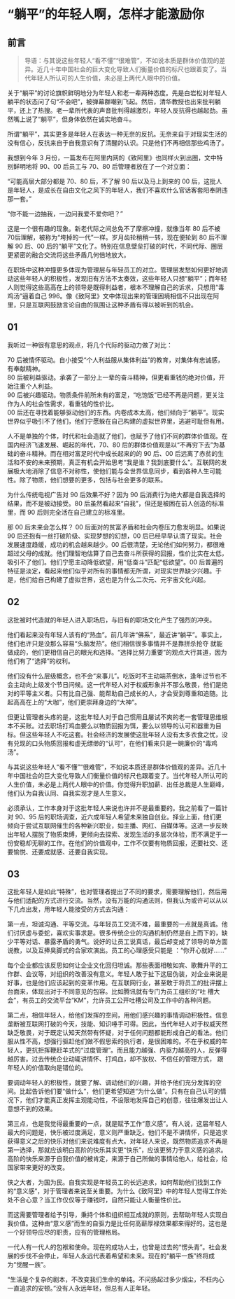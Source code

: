 # “躺平”的年轻人啊，怎样才能激励你

## 前言

> 导语：与其说这些年轻人“看不懂”“很难管”，不如说本质是群体价值观的差异。近几十年中国社会的巨大变化导致人们衡量价值的标尺也跟着变了。当代年轻人所认可的人生价值，未必是上两代人眼中的价值。

关于“躺平”的讨论旗帜鲜明地分为年轻人和老一辈两种态度。先是白岩松对年轻人躺平的状态问了句“不会吧”，被弹幕群嘲到飞起。然后，清华教授也出来批判躺平，还上了热搜。老一辈所代表的声音批判得越激烈，年轻人反抗得也越起劲。虽然嘴上说了“躺平”，但身体依然在诚实地奋斗。

所谓“躺平”，其实更多是年轻人在表达一种无奈的反抗。无奈来自于对现实生活的没有信心，反抗来自于自我意识有了清醒的认识。只是他们不再相信那些鸡汤了。

我想到今年 3 月份，一篇发布在阿里内网的《致阿里》也同样火到出圈，文中特别鲜明地将 90、00 后员工与 70、80 后管理者放在了一个对立面：

“可能高层大部分都是 70、80 后，不了解 90 后以及马上到来的 00 后，这批人是年轻人，是成长在自由文化之风下的年轻人，我们不喜欢什么官话客套阳奉阴违那一套。”

“你不能一边抽我，一边问我爱不爱你吧？”

这是一个很有趣的现象。新老代际之间总免不了摩擦冲撞，就像当年 80 后不被 70后理解，被称为“垮掉的一代”一样。岁月齿轮稍稍一转，现在便轮到 80 后不理解 90 后、00 后的“躺平”文化了。特别在信息壁垒打破的时代，不同代际、圈层更紧密的融合交流将这些矛盾几何倍地放大。

在职场中这种冲撞更多体现为管理层与年轻员工的对立。管理层发愁如何更好地调动这些年轻人的积极性，发现旧有方法不太奏效，这些年轻人只想“躺平”；而年轻人则觉得这些高高在上的领导是既得利益者，根本不理解自己的诉求，只想用“毒鸡汤”逼着自己 996。像《致阿里》文中体现出来的管理困境相信不只出现在阿里，只是互联网鼓励言论自由的氛围让这种矛盾有得以被听到的机会。

## 01

我听过一种很有意思的观点，将几个代际的驱动力做了对比：

70 后被情怀驱动。自小接受“个人利益服从集体利益”的教育，对集体有忠诚感，有奉献精神。  
80 后被利益驱动。承袭了一部分上一辈的奋斗精神，但更看重钱的绝对价值，开始注重个人利益。  
90 后被兴趣驱动。物质条件前所未有的富足，“吃饱饭”已经不再是问题，更关注作为人的社会性需求，看重钱的性价比。  
00 后还在寻找着能够驱动他们的东西。内卷成本太高，他们倾向于“躺平”。现实世界似乎吸引不了他们，他们宁愿躲在自己构建的虚拟世界里，逃避可耻但有用。

人不是单独的个体，时代和社会造就了他们，也赋予了他们不同的群体价值观。在国内经济飞速发展、崛起的年代，70、80 后的群体价值观是以“不再穷下去”为基础的奋斗精神。而在相对富足时代中成长起来的的 90 后、00 后远离了赤贫的生活和不安的未来预期，真正有机会开始思考“我是谁？我到底要什么”。互联网的发展极大地消除了信息不对称性，使他们能与全世界信息同步，看到各种人生可能性。除了物质，他们想要的更多，包括与社会更多的联系。

为什么传统电视广告对 90 后效果不好？因为 90 后消费行为绝大都是自我选择的结果，而不是被动接受。80 后虽然看起来“自我”，但还是被困在前人创造的标准里，而 90 后则完全活在自己建立的标准里。

那 00 后未来会怎么样？ 00 后面对的贫富矛盾和社会内卷压力愈发明显。如果说 90 后还抱有一丝打破阶级、实现梦想的幻想，00 后已经早早认清了现实。社会发展速度趋缓，成功的机会越来越少。00 后很清楚，无论他们如何努力，都很难超过父母的成就。他们理智地估算了自己去奋斗所获得的回报，性价比实在太低，吸引不了他们。他们宁愿主动降低欲望，用“低奋斗”匹配“低欲望”。00 后普遍的特征是淡定，看起来他们似乎对所有的事情都无所谓，对现实世界缺少兴趣。于是，他们给自己构建了虚拟世界，这也是为什么二次元、元宇宙文化兴起。

## 02

这批被时代造就的年轻人进入职场后，与旧有的职场文化产生了强烈的冲突。

他们看起来没有年轻人该有的“热血”。前几年讲“佛系”，最近讲“躺平”。事实上，他们也许只是没那么容易“头脑发热”。他们相信很多事情并不是靠拼杀抢夺   就能做成的，他们更相信自己的眼光和选择。“选择比努力重要”的观点大行其道，因为他们有了“选择”的权利。

他们没有什么层级概念，也不会“来事儿”。吃饭时不主动端茶倒水，逢年过节也不会主动向上级发个节日问候。这一代年轻人对于权威形象并不那么敬畏，他们是绝对的平等主义者。只有比自己强、能帮助自己成长的人，才会受到尊重和追随。比起高高在上的“大咖”，他们更崇拜身边的“大神”。

但更让管理者头疼的是，这批年轻人对于自己惯用且屡试不爽的老一套管理思维根本不买账。过去职场打鸡血要么以物质回报为饵，要么以领导的认可和器重为目标。但这些年轻人不吃这套。社会经济的发展使这批年轻人没有太多衣食之忧，没有兑现的口头物质回报和虚无缥缈的“认可”，在他们看来只是一碗廉价的“毒鸡汤”。

与其说这些年轻人“看不懂”“很难管”，不如说本质还是群体价值观的差异。近几十年中国社会的巨大变化导致人们衡量价值的标尺也跟着变了。当代年轻人所认可的人生价值，未必是上两代人眼中的价值。你觉得升职加薪、出任总裁是人生巅峰，他们认为自我认同、自我实现才是人生意义。

必须承认，工作本身对于这批年轻人来说也许并不是最重要的。我之前看了一篇针对 90、95 后的职场调查，近六成年轻人希望未来独自创业。择业上面，他们更倾向于尝试互联网催生的各种新兴职业，如主播、网红、自媒体等。这进一步反映出年轻人摆脱了物质束缚，更倾向去探索、发现生活的多层次体验，而不满足于一份安稳却无聊的工作。在他们的价值观中，工作不仅要有物质回报，还要社交、还要愉悦、还要成就感、还要自我实现。

## 03

这批年轻人是如此“特殊”，也对管理者提出了不同的要求，需要理解他们，然后用与他们适配的方式进行交流。当然，没有万能的沟通法则，但我认为或许可以从以下几点出发，用年轻人能接受的方式去沟通：

第一点，坦诚沟通、平等交流。与年轻员工交流不难，最重要的一点就是真诚。他们讨厌虚与委蛇，喜欢实事求是。很多传统企业的沟通机制仍然是自上而下的，缺少平等对话、暴露矛盾的勇气。说好的让员工说真话，最后却变成了领导的单方面说教，以及互捧臭脚式的合家欢演出。员工的心理感受只能是 ：“你开心就好……”

每个企业都应该反思如何让企业文化回归坦诚。那些表面相敬如宾、歌舞升平的工作群、会议等，对组织的改善没有意义。年轻人敢于扯下这层伪装，对企业来说是好事，也是他们应该起到的变革作用。在互联网行业，甚至敢于将员工的批评摆上台面来，体现出对于不同意见的包容。比如腾讯就有专门为员工组织的“吐 槽大会”，有员工的交流平台“KM”，允许员工公开吐槽公司及工作中的各种问题。

第二点，相信年轻人，给他们发挥的空间，用他们感兴趣的事情调动积极性。信息垄断被互联网打破的今天，技能、知识唾手可得。因此，当代年轻人对于权威天然缺乏敬畏，对于既定认知天然带有怀疑，对于任何问题都能形成自己的看法。他们服从性不高，想强行驱赶他们做不假思索的执行者，是很困难的。不在乎权威的年轻人，更抗拒挥鞭赶羊式的“过度管理”。而且能力越强、内驱力越高的人，反弹得越厉害。过去传统企业动辄讲情怀、打鸡血，却不放权、不信任的管理方式， 跟年轻人的价值取向是错位的。

要调动年轻人的积极性，就要了解、调动他们的兴趣，并给予他们充分发挥的空间。比起告诉他们要“做什么”，他们更希望知道“为什么做”。只有在自己认可的情况下，他们才能真正发挥主观能动性，不设限地发挥自己的创意，往往爆发出让人意想不到的效果。

第三点，也是我觉得最重要的一点，就是赋予工作“意义感”。有人说，这届年轻人最大的问题是，快乐被过度满足，意义则严重缺乏。他们不是不讲情怀，只是追求获得意义之后的快乐对他们来说难度有点大。对年轻人来说，既然物质追求不再是第一选择，那就应该明白高阶的快乐其实更“快乐”，应该更努力于意义感的追求。高阶的快乐来源于自我价值的被肯定，来源于自己所做的事情给他人，给社会，给国家带来更好的改变。

侠之大者，为国为民。自我实现是年轻员工的长远追求，如何帮助他们找到工作的“意义感”，对于管理者来说至关重要。为什么《致阿里》中的年轻人觉得工作处处不合心意？当工作仅仅等于赚钱时，自然只能让人衡量性价比。

而这需要管理者给予引导，秉持个体和组织相互成就的原则，去帮助年轻人实现自我价值。这种由“意义感”而生的自驱力是比任何高薪厚禄效果都来得好的。这也是一个好领导应尽的职责，应有的管理格局。

一代人有一代人的包袱和使命。现在的成功人士，也曾是过去的“愣头青”。社会发展的步伐不会停止，年轻人永远代表着希望和未来。现在的“躺平一族”终将成为“觉醒一族”。

“生活是个复杂的剧本，不改变我们生命的单纯。不问扬起过多少烟尘，不枉内心一直追求的安顿。”没有人永远年轻，但总有人正年轻。
